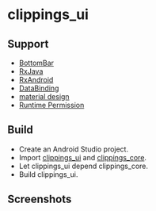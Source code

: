 # clippings_ui

## Support
- [BottomBar](https://github.com/roughike/BottomBar)
- [RxJava](https://github.com/ReactiveX/RxJava)
- [RxAndroid](https://github.com/ReactiveX/RxAndroid/wiki)
- [DataBinding](https://developer.android.com/topic/libraries/data-binding/index.html)
- [material design](https://material.io/guidelines/components/cards.html)
- [Runtime Permission](https://github.com/Karumi/Dexter)

## Build
- Create an Android Studio project.
- Import [clippings_ui](https://github.com/ZhangQinglian/clippings_ui) and [clippings_core](https://github.com/ZhangQinglian/clippings_core).
- Let clippings_ui depend clippings_core.
- Build clippings_ui.

## Screenshots
